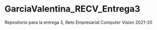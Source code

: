 # GarciaValentina_RECV_Entrega3
Repositorio para la entrega 3, Reto Empresarial Computer Vision 2021-20
